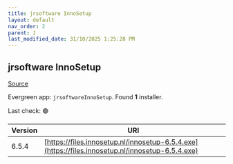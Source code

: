 ```yaml
---
title: jrsoftware InnoSetup
layout: default
nav_order: 2
parent: J
last_modified_date: 31/10/2025 1:25:28 PM
---
```


## jrsoftware InnoSetup

[Source](https://www.innosetup.com)

Evergreen app: `jrsoftwareInnoSetup`. Found **1** installer.

Last check: 🟢

| Version | URI                                                                                              |
| ------- | ------------------------------------------------------------------------------------------------ |
| 6.5.4   | [https://files.innosetup.nl/innosetup-6.5.4.exe](https://files.innosetup.nl/innosetup-6.5.4.exe) |
